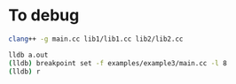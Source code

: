 # To debug
```sh
clang++ -g main.cc lib1/lib1.cc lib2/lib2.cc
```

```sh
lldb a.out
(lldb) breakpoint set -f examples/example3/main.cc -l 8
(lldb) r
```